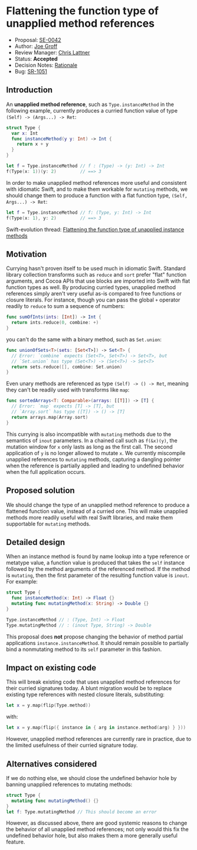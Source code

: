 # Flattening the function type of unapplied method references

* Proposal: [SE-0042](0042-flatten-method-types.md)
* Author: [Joe Groff](https://github.com/jckarter)
* Review Manager: [Chris Lattner](https://github.com/lattner)
* Status: **Accepted**
* Decision Notes: [Rationale](https://lists.swift.org/pipermail/swift-evolution/Week-of-Mon-20160321/013251.html)
* Bug: [SR-1051](https://bugs.swift.org/browse/SR-1051)

## Introduction

An **unapplied method reference**, such as `Type.instanceMethod` in the
following example, currently produces a curried function value of type
`(Self) -> (Args...) -> Ret`:

```swift
struct Type {
  var x: Int
  func instanceMethod(y y: Int) -> Int {
    return x + y
  }
}

let f = Type.instanceMethod // f : (Type) -> (y: Int) -> Int
f(Type(x: 1))(y: 2)         // ==> 3
```

In order to make unapplied method references more
useful and consistent with idiomatic Swift, and to make them workable for
`mutating` methods, we should change them to produce a function with a
flat function type, `(Self, Args...) -> Ret`:

```swift
let f = Type.instanceMethod // f: (Type, y: Int) -> Int
f(Type(x: 1), y: 2)         // ==> 3
```

Swift-evolution thread: [Flattening the function type of unapplied instance methods](https://lists.swift.org/pipermail/swift-evolution/Week-of-Mon-20160222/010843.html)

## Motivation

Currying hasn't proven itself to be used much in idiomatic Swift. Standard
library collection transforms such as `reduce` and `sort` prefer "flat"
function arguments, and Cocoa APIs that use blocks are imported into Swift
with flat function types as well. By producing curried types, unapplied method
references simply aren't very useful as-is compared to free functions or
closure literals. For instance, though you can pass the global `+` operator
readily to `reduce` to sum a sequence of numbers:

```swift
func sumOfInts(ints: [Int]) -> Int {
  return ints.reduce(0, combine: +)
}
```

you can't do the same with a binary method, such as `Set.union`:

```swift
func unionOfSets<T>(sets: [Set<T>]) -> Set<T> {
  // Error: `combine` expects (Set<T>, Set<T>) -> Set<T>, but
  // `Set.union` has type (Set<T>) -> (Set<T>) -> Set<T>
  return sets.reduce([], combine: Set.union)
}
```

Even unary methods are referenced as type `(Self) -> () -> Ret`, meaning
they can't be readily used with transforms like `map`:

```swift
func sortedArrays<T: Comparable>(arrays: [[T]]) -> [T] {
  // Error: `map` expects [T] -> [T], but
  // `Array.sort` has type ([T]) -> () -> [T]
  return arrays.map(Array.sort)
}
```

This currying is also incompatible with `mutating` methods due to the
semantics of `inout` parameters. In a chained call such as `f(&x)(y)`,
the mutation window for `x` only lasts as long as the first call. The second
application of `y` is no longer allowed to mutate `x`. We currently
miscompile unapplied references to `mutating` methods, capturing a dangling
pointer when the reference is partially applied and leading to undefined
behavior when the full application occurs.

## Proposed solution

We should change the type of an unapplied method reference to produce a
flattened function value, instead of a curried one. This will make unapplied
methods more readily useful with real Swift libraries, and make them
supportable for `mutating` methods.

## Detailed design

When an instance method is found by name lookup into a type reference or
metatype value, a function value is produced that takes the `self` instance
followed by the method arguments of the referenced method. If the method is
`mutating`, then the first parameter of the resulting function value is
`inout`. For example:

```swift
struct Type {
  func instanceMethod(x: Int) -> Float {}
  mutating func mutatingMethod(x: String) -> Double {}
}

Type.instanceMethod // : (Type, Int) -> Float
Type.mutatingMethod // : (inout Type, String) -> Double
```

This proposal does **not** propose changing the behavior of method
partial applications `instance.instanceMethod`. It should remain possible
to partially bind a nonmutating method to its `self` parameter in this
fashion.

## Impact on existing code

This will break existing code that uses unapplied method references for
their curried signatures today. A blunt migration would be to replace
existing type references with nested closure literals, substituting:

```swift
let x = y.map(flip(Type.method))
```

with:

```swift
let x = y.map(flip({ instance in { arg in instance.method(arg) } }))
```

However, unapplied method references are currently rare in practice, due
to the limited usefulness of their curried signature today.

## Alternatives considered

If we do nothing else, we should close the undefined behavior hole by
banning unapplied references to mutating methods:

```swift
struct Type {
  mutating func mutatingMethod() {}
}
let f: Type.mutatingMethod // This should become an error
```

However, as discussed above, there are good systemic reasons to change the
behavior of all unapplied method references; not only would this fix the
undefined behavior hole, but also makes them a more generally useful feature.
